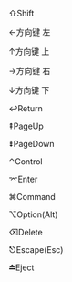 ⇧Shift

←方向键 左

↑方向键 上

→方向键 右

↓方向键 下

↩Return

⇞PageUp

⇟PageDown

⌃Control

⌤Enter

⌘Command

⌥Option(Alt)

⌫Delete

⎋Escape(Esc)

⏏Eject